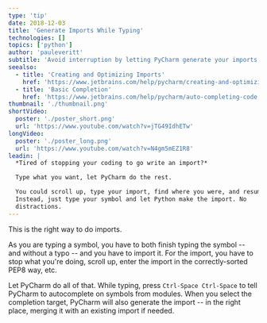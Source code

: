 ```yaml
---
type: 'tip'
date: 2018-12-03
title: 'Generate Imports While Typing'
technologies: []
topics: ['python']
author: 'pauleveritt'
subtitle: 'Avoid interruption by letting PyCharm generate your imports as you type.'
seealso:
  - title: 'Creating and Optimizing Imports'
    href: 'https://www.jetbrains.com/help/pycharm/creating-and-optimizing-imports.html'
  - title: 'Basic Completion'
    href: 'https://www.jetbrains.com/help/pycharm/auto-completing-code.html#basic_completion'
thumbnail: './thumbnail.png'
shortVideo:
  poster: './poster_short.png'
  url: 'https://www.youtube.com/watch?v=jTG49IdhETw'
longVideo:
  poster: './poster_long.png'
  url: 'https://www.youtube.com/watch?v=N4gm5mEZ1R8'
leadin: |
  *Tired of stopping your coding to go write an import?*

  Type what you want, let PyCharm do the rest.

  You could scroll up, type your import, find where you were, and resume. 
  Instead, just type your symbol and let Python make the import. No 
  distractions.
---
```


This is the right way to do imports.

As you are typing a symbol, you have to both finish typing the symbol -- and
without a typo -- and you have to import it. For the import, you have to stop
what you're doing, scroll up, enter the import in the correctly-sorted PEP8
way, etc.

Let PyCharm do all of that. While typing, press `Ctrl-Space Ctrl-Space`
to tell PyCharm to autocomplete on symbols from modules. When you select
the completion target, PyCharm will also generate the import -- in the right
place, merging it with an existing import if needed.
